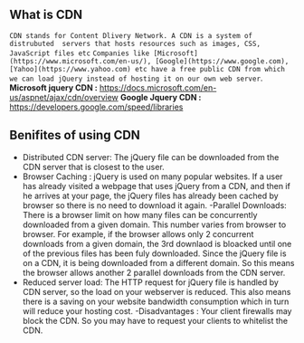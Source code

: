 ## What is CDN 
`CDN stands for Content Dlivery Network. A CDN is a system of distrubuted  servers that hosts resources such as images, CSS, JavaScript files etc`
`Companies like [Microsoft](https://www.microsoft.com/en-us/), [Google](https://www.google.com), [Yahoo](https://www.yahoo.com) etc have a free public CDN from which we can load jQuery instead of hosting it on our own web server`.
**Microsoft jquery CDN :**
https://docs.microsoft.com/en-us/aspnet/ajax/cdn/overview
**Google Jquery CDN :**
https://developers.google.com/speed/libraries
## Benifites of using CDN 
- Distributed CDN server: The jQuery file can be downloaded from the CDN server that is closest to the user.
- Browser Caching : jQuery is used on many popular websites. If a user has already visited a webpage that uses jQuery from a CDN, and then if he arrives at your page, the jQuery files has already been cached by browser so there is no need to download it again.
-Parallel Downloads: There is a browser limit on how many files can be concurrently downloaded from a given domain. This number varies from browser to browser. For example, if the browser allows only 2 concurrent downloads from a given domain, the 3rd downlaod is bloacked until one of the previous files has been fuly downloaded. Since the jQuery file is on a CDN, it is being downloaded from a different domain. So this means the browser allows another 2 parallel downloads from the CDN server.
- Reduced server load: The HTTP request for jQuery file is handled by CDN server, so the load on your webserver is reduced. This also means there is a saving on your website bandwidth consumption which in turn will reduce your hosting cost.
-Disadvantages : Your client firewalls may block the CDN. So you may have to request your clients to whitelist the CDN.
